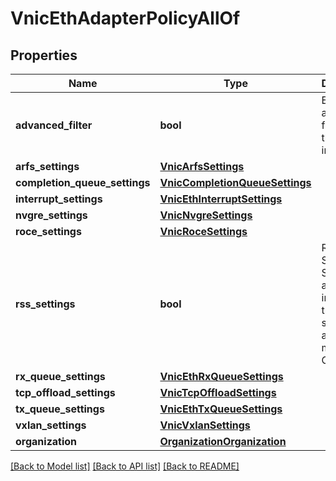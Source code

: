 # VnicEthAdapterPolicyAllOf

## Properties
Name | Type | Description | Notes
------------ | ------------- | ------------- | -------------
**advanced_filter** | **bool** | Enables advanced filtering on the interface.   | [optional] 
**arfs_settings** | [**VnicArfsSettings**](VnicArfsSettings.md) |  | [optional] 
**completion_queue_settings** | [**VnicCompletionQueueSettings**](VnicCompletionQueueSettings.md) |  | [optional] 
**interrupt_settings** | [**VnicEthInterruptSettings**](VnicEthInterruptSettings.md) |  | [optional] 
**nvgre_settings** | [**VnicNvgreSettings**](VnicNvgreSettings.md) |  | [optional] 
**roce_settings** | [**VnicRoceSettings**](VnicRoceSettings.md) |  | [optional] 
**rss_settings** | **bool** | Receive Side Scaling allows the incoming traffic to be spread across multiple CPU cores.   | [optional] 
**rx_queue_settings** | [**VnicEthRxQueueSettings**](VnicEthRxQueueSettings.md) |  | [optional] 
**tcp_offload_settings** | [**VnicTcpOffloadSettings**](VnicTcpOffloadSettings.md) |  | [optional] 
**tx_queue_settings** | [**VnicEthTxQueueSettings**](VnicEthTxQueueSettings.md) |  | [optional] 
**vxlan_settings** | [**VnicVxlanSettings**](VnicVxlanSettings.md) |  | [optional] 
**organization** | [**OrganizationOrganization**](.md) |  | [optional] 

[[Back to Model list]](../README.md#documentation-for-models) [[Back to API list]](../README.md#documentation-for-api-endpoints) [[Back to README]](../README.md)


